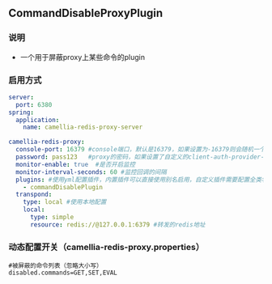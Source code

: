 
## CommandDisableProxyPlugin

### 说明
* 一个用于屏蔽proxy上某些命令的plugin

### 启用方式
```yaml
server:
  port: 6380
spring:
  application:
    name: camellia-redis-proxy-server

camellia-redis-proxy:
  console-port: 16379 #console端口，默认是16379，如果设置为-16379则会随机一个可用端口，如果设置为0，则不启动console
  password: pass123   #proxy的密码，如果设置了自定义的client-auth-provider-class-name，则密码参数无效
  monitor-enable: true  #是否开启监控
  monitor-interval-seconds: 60 #监控回调的间隔
  plugins: #使用yml配置插件，内置插件可以直接使用别名启用，自定义插件需要配置全类名
    - commandDisablePlugin
  transpond:
    type: local #使用本地配置
    local:
      type: simple
      resource: redis://@127.0.0.1:6379 #转发的redis地址
```

### 动态配置开关（camellia-redis-proxy.properties）
```properties
#被屏蔽的命令列表（忽略大小写）
disabled.commands=GET,SET,EVAL
```